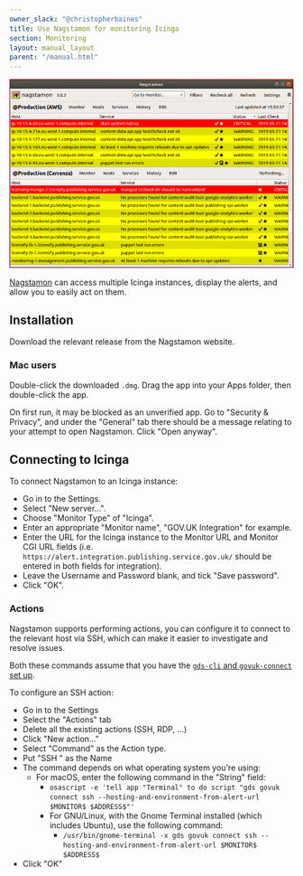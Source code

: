 ```yaml
---
owner_slack: "@christopherbaines"
title: Use Nagstamon for monitoring Icinga
section: Monitoring
layout: manual_layout
parent: "/manual.html"
---
```


![nagstamon](images/nagstamon.png)

[Nagstamon][] can access multiple Icinga instances, display the
alerts, and allow you to easily act on them.

[Nagstamon]: https://nagstamon.ifw-dresden.de/

## Installation

Download the relevant release from the Nagstamon website.

### Mac users

Double-click the downloaded `.dmg`. Drag the app into your
Apps folder, then double-click the app.

On first run, it may be blocked as an unverified app.
Go to "Security & Privacy", and under the "General" tab there
should be a message relating to your attempt to open Nagstamon.
Click "Open anyway".

## Connecting to Icinga

To connect Nagstamon to an Icinga instance:

- Go in to the Settings.
- Select "New server...".
- Choose "Monitor Type" of "Icinga".
- Enter an appropriate "Monitor name", "GOV.UK Integration" for example.
- Enter the URL for the Icinga instance to the Monitor URL and Monitor
  CGI URL fields (i.e. `https://alert.integration.publishing.service.gov.uk/`
  should be entered in both fields for integration).
- Leave the Username and Password blank, and tick "Save password".
- Click "OK".

### Actions

Nagstamon supports performing actions, you can configure it to connect
to the relevant host via SSH, which can make it easier to investigate
and resolve issues.

Both these commands assume that you have the [`gds-cli` and
`govuk-connect` set up](/manual/get-started.html).

To configure an SSH action:

- Go in to the Settings
- Select the "Actions" tab
- Delete all the existing actions (SSH, RDP, ...)
- Click "New action..."
- Select "Command" as the Action type.
- Put "SSH " as the Name
- The command depends on what operating system you're using:
  - For macOS, enter the following command in the "String" field:
    - `osascript -e 'tell app "Terminal" to do script "gds govuk connect ssh --hosting-and-environment-from-alert-url $MONITOR$ $ADDRESS$"'`
    - For GNU/Linux, with the Gnome Terminal installed (which includes
      Ubuntu), use the following command:
      - `/usr/bin/gnome-terminal -x gds govuk connect ssh --hosting-and-environment-from-alert-url $MONITOR$ $ADDRESS$`
- Click "OK"
